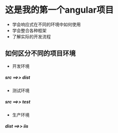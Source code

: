 #   这是我的第一个**angular**项目
* 学会响应式在不同的环境中如何使用
* 学会整合各种框架
* 了解实际的开发流程
## 如何区分不同的项目环境
* 开发环境
##### src  ==>>  dist
* 测试环境
##### src  ==>>  test
* 生产环境
##### dist  ==>>  iis
